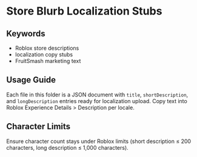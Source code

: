 # Store Blurb Localization Stubs

## Keywords
- Roblox store descriptions
- localization copy stubs
- FruitSmash marketing text

## Usage Guide

Each file in this folder is a JSON document with `title`, `shortDescription`, and `longDescription` entries ready for localization upload. Copy text into Roblox Experience Details > Description per locale.

## Character Limits

Ensure character count stays under Roblox limits (short description ≤ 200 characters, long description ≤ 1,000 characters).
